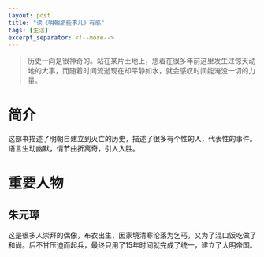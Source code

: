 ```yaml
---
layout: post
title: "读《明朝那些事儿》有感"
tags: [生活]
excerpt_separator: <!--more-->
---
```


> 历史一向是很神奇的。站在某片土地上，想着在很多年前这里发生过惊天动地的大事，而随着时间流逝现在却平静如水，就会感叹时间能淹没一切的力量。

# 简介
这部书描述了明朝自建立到灭亡的历史，描述了很多有个性的人，代表性的事件。语言生动幽默，情节曲折离奇，引人入胜。

# 重要人物
## 朱元璋
这是很多人崇拜的偶像，布衣出生，因家境清寒沦落为乞丐，又为了混口饭吃做了和尚。后不甘压迫而起兵，最终只用了15年时间就完成了统一，建立了大明帝国。

